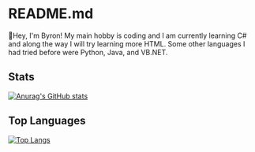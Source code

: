 # README.md

👋Hey, I'm Byron! My main hobby is coding and I am currently learning C# and along the way I will try learning more HTML. Some other languages I had tried before were Python, Java, and VB.NET.

## Stats

[![Anurag's GitHub stats](https://github-readme-stats.vercel.app/api?username=byronbytes&show_icons=true&theme=tokyonight&count_private=true&include_all_commits=true)](https://github.com/anuraghazra/github-readme-stats)

## Top Languages

[![Top Langs](https://github-readme-stats.vercel.app/api/top-langs/?username=byronbytes&layout=compact)](https://github.com/anuraghazra/github-readme-stats)

